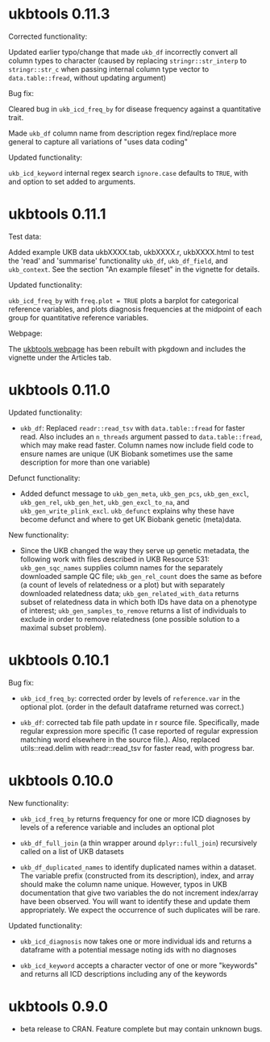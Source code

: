 
# ukbtools 0.11.3

Corrected functionality:

Updated earlier typo/change that made `ukb_df` incorrectly convert all column
types to character (caused by replacing `stringr::str_interp` to
`stringr::str_c` when passing internal column type vector to `data.table::fread`,
without updating argument)

Bug fix:

Cleared bug in `ukb_icd_freq_by` for disease frequency against a quantitative
trait.

Made `ukb_df` column name from description regex find/replace more general to
capture all variations of "uses data coding"

Updated functionality:

`ukb_icd_keyword` internal regex search `ignore.case` defaults to `TRUE`, with
and option to set added to arguments.



# ukbtools 0.11.1

Test data:

Added example UKB data ukbXXXX.tab, ukbXXXX.r, ukbXXXX.html to test the 'read'
and 'summarise' functionality `ukb_df`, `ukb_df_field`, and `ukb_context`. See
the section "An example fileset" in the vignette for details.

Updated functionality:

`ukb_icd_freq_by` with `freq.plot = TRUE` plots a barplot for categorical
reference variables, and plots diagnosis frequencies at the midpoint of each
group for quantitative reference variables.


Webpage:

The [ukbtools webpage](https://kenhanscombe.github.io/ukbtools/) has been
rebuilt with pkgdown and includes the vignette under the Articles tab.


# ukbtools 0.11.0

Updated functionality:

* `ukb_df`: Replaced `readr::read_tsv` with `data.table::fread` for faster read. Also includes an `n_threads` argument passed to `data.table::fread`, which may make read faster. Column names now include field code to ensure names are unique (UK Biobank sometimes use the same description for more than one variable)

Defunct functionality:

* Added defunct message to `ukb_gen_meta`, `ukb_gen_pcs`, `ukb_gen_excl`, `ukb_gen_rel`, `ukb_gen_het`, `ukb_gen_excl_to_na`, and `ukb_gen_write_plink_excl`. `ukb_defunct` explains why these have become defunct and where to get UK Biobank genetic (meta)data.

New functionality:

* Since the UKB changed the way they serve up genetic metadata, the following work with files described in UKB Resource 531: `ukb_gen_sqc_names` supplies column names for the separately downloaded sample QC file; `ukb_gen_rel_count` does the same as before (a count of levels of relatedness or a plot) but with separately downloaded relatedness data; `ukb_gen_related_with_data` returns subset of relatedness data in which both IDs have data on a phenotype of interest; `ukb_gen_samples_to_remove` returns a list of individuals to exclude in order to remove relatedness (one possible solution to a maximal subset problem).




# ukbtools 0.10.1

Bug fix:

* `ukb_icd_freq_by`: corrected order by levels of `reference.var` in the optional plot. (order in the default dataframe returned was correct.)

* `ukb_df`: corrected tab file path update in r source file. Specifically, made regular expression more specific (1 case reported of regular expression matching word elsewhere in the source file.). Also, replaced utils::read.delim with readr::read_tsv for faster read, with progress bar.




# ukbtools 0.10.0

New functionality:

* `ukb_icd_freq_by` returns frequency for one or more ICD diagnoses by levels of a reference variable and includes an optional plot

* `ukb_df_full_join` (a thin wrapper around `dplyr::full_join`) recursively called on a list of UKB datasets

* `ukb_df_duplicated_names` to identify duplicated names within a dataset. The variable prefix (constructed from its description), index, and array should make the column name unique. However, typos in UKB documentation that give two variables the do not increment index/array have been observed. You will want to identify these and update them appropriately. We expect the occurrence of such duplicates will be rare.

Updated functionality:

* `ukb_icd_diagnosis` now takes one or more individual ids and returns a dataframe with a potential message noting ids with no diagnoses

* `ukb_icd_keyword` accepts a character vector of one or more "keywords" and returns all ICD descriptions including any of the keywords




# ukbtools 0.9.0

* beta release to CRAN. Feature complete but may contain unknown bugs.
